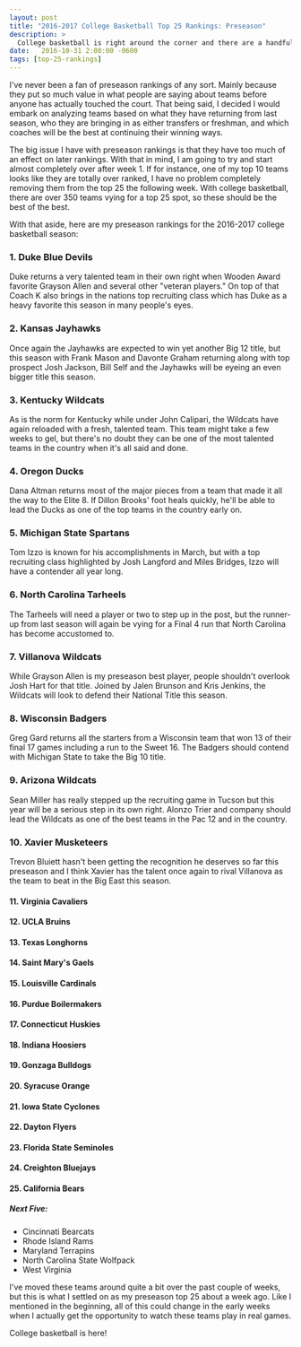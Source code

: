 ```yaml
---
layout: post
title: "2016-2017 College Basketball Top 25 Rankings: Preseason"
description: >
  College basketball is right around the corner and there are a handful of dominant teams near the top with tons of talent close behind.
date:   2016-10-31 2:00:00 -0600
tags: [top-25-rankings]
---
```

I've never been a fan of preseason rankings of any sort. Mainly because they put so much value in what people are saying about teams before anyone has actually touched the court. That being said, I decided I would embark on analyzing teams based on what they have returning from last season, who they are bringing in as either transfers or freshman, and which coaches will be the best at continuing their winning ways.

The big issue I have with preseason rankings is that they have too much of an effect on later rankings. With that in mind, I am going to try and start almost completely over after week 1. If for instance, one of my top 10 teams looks like they are totally over ranked, I have no problem completely removing them from the top 25 the following week. With college basketball, there are over 350 teams vying for a top 25 spot, so these should be the best of the best.

With that aside, here are my preseason rankings for the 2016-2017 college basketball season:

### 1. Duke Blue Devils
Duke returns a very talented team in their own right when Wooden Award favorite Grayson Allen and several other "veteran players." On top of that Coach K also brings in the nations top recruiting class which has Duke as a heavy favorite this season in many people's eyes.

### 2. Kansas Jayhawks
Once again the Jayhawks are expected to win yet another Big 12 title, but this season with Frank Mason and Davonte Graham returning along with top prospect Josh Jackson, Bill Self and the Jayhawks will be eyeing an even bigger title this season.

### 3. Kentucky Wildcats
As is the norm for Kentucky while under John Calipari, the Wildcats have again reloaded with a fresh, talented team. This team might take a few weeks to gel, but there's no doubt they can be one of the most talented teams in the country when it's all said and done.

### 4. Oregon Ducks
Dana Altman returns most of the major pieces from a team that made it all the way to the Elite 8. If Dillon Brooks' foot heals quickly, he'll be able to lead the Ducks as one of the top teams in the country early on.

### 5. Michigan State Spartans
Tom Izzo is known for his accomplishments in March, but with a top recruiting class highlighted by Josh Langford and Miles Bridges, Izzo will have a contender all year long.

### 6. North Carolina Tarheels
The Tarheels will need a player or two to step up in the post, but the runner-up from last season will again be vying for a Final 4 run that North Carolina has become accustomed to.

### 7. Villanova Wildcats
While Grayson Allen is my preseason best player, people shouldn't overlook Josh Hart for that title. Joined by Jalen Brunson and Kris Jenkins, the Wildcats will look to defend their National Title this season.

### 8. Wisconsin Badgers
Greg Gard returns all the starters from a Wisconsin team that won 13 of their final 17 games including a run to the Sweet 16. The Badgers should contend with Michigan State to take the Big 10 title.

### 9. Arizona Wildcats
Sean Miller has really stepped up the recruiting game in Tucson but this year will be a serious step in its own right. Alonzo Trier and company should lead the Wildcats as one of the best teams in the Pac 12 and in the country.

### 10. Xavier Musketeers
Trevon Bluiett hasn't been getting the recognition he deserves so far this preseason and I think Xavier has the talent once again to rival Villanova as the team to beat in the Big East this season.

#### 11. Virginia Cavaliers

#### 12. UCLA Bruins

#### 13. Texas Longhorns

#### 14. Saint Mary's Gaels

#### 15. Louisville Cardinals

#### 16. Purdue Boilermakers

#### 17. Connecticut Huskies

#### 18. Indiana Hoosiers

#### 19. Gonzaga Bulldogs

#### 20. Syracuse Orange

#### 21. Iowa State Cyclones

#### 22. Dayton Flyers

#### 23. Florida State Seminoles

#### 24. Creighton Bluejays

#### 25. California Bears

##### Next Five:
- Cincinnati Bearcats
- Rhode Island Rams
- Maryland Terrapins
- North Carolina State Wolfpack
- West Virginia

I've moved these teams around quite a bit over the past couple of weeks, but this is what I settled on as my preseason top 25 about a week ago. Like I mentioned in the beginning, all of this could change in the early weeks when I actually get the opportunity to watch these teams play in real games.

College basketball is here!
